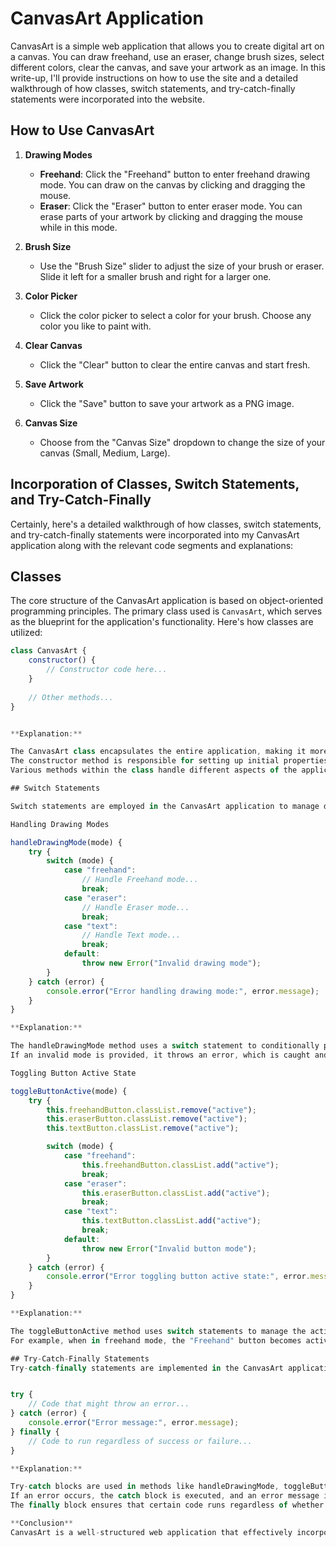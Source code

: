 # CanvasArt Application

CanvasArt is a simple web application that allows you to create digital art on a canvas. You can draw freehand, use an eraser, change brush sizes, select different colors, clear the canvas, and save your artwork as an image. In this write-up, I'll provide instructions on how to use the site and a detailed walkthrough of how classes, switch statements, and try-catch-finally statements were incorporated into the website.

## How to Use CanvasArt

1. **Drawing Modes**
   - **Freehand**: Click the "Freehand" button to enter freehand drawing mode. You can draw on the canvas by clicking and dragging the mouse.
   - **Eraser**: Click the "Eraser" button to enter eraser mode. You can erase parts of your artwork by clicking and dragging the mouse while in this mode.

2. **Brush Size**
   - Use the "Brush Size" slider to adjust the size of your brush or eraser. Slide it left for a smaller brush and right for a larger one.

3. **Color Picker**
   - Click the color picker to select a color for your brush. Choose any color you like to paint with.

4. **Clear Canvas**
   - Click the "Clear" button to clear the entire canvas and start fresh.

5. **Save Artwork**
   - Click the "Save" button to save your artwork as a PNG image.

6. **Canvas Size**
   - Choose from the "Canvas Size" dropdown to change the size of your canvas (Small, Medium, Large).

## Incorporation of Classes, Switch Statements, and Try-Catch-Finally

Certainly, here's a detailed walkthrough of how classes, switch statements, and try-catch-finally statements were incorporated into my CanvasArt application along with the relevant code segments and explanations:

## Classes
The core structure of the CanvasArt application is based on object-oriented programming principles. The primary class used is `CanvasArt`, which serves as the blueprint for the application's functionality. Here's how classes are utilized:


```javascript
class CanvasArt {
    constructor() {
        // Constructor code here...
    }
    
    // Other methods...
}


**Explanation:**

The CanvasArt class encapsulates the entire application, making it more organized and maintainable.
The constructor method is responsible for setting up initial properties and event listeners.
Various methods within the class handle different aspects of the application, such as drawing, erasing, changing brush size, and saving the canvas.

## Switch Statements

Switch statements are employed in the CanvasArt application to manage different drawing modes and button states. Here are code segments and explanations of how switch statements are used:

Handling Drawing Modes

handleDrawingMode(mode) {
    try {
        switch (mode) {
            case "freehand":
                // Handle Freehand mode...
                break;
            case "eraser":
                // Handle Eraser mode...
                break;
            case "text":
                // Handle Text mode...
                break;
            default:
                throw new Error("Invalid drawing mode");
        }
    } catch (error) {
        console.error("Error handling drawing mode:", error.message);
    }
}

**Explanation:**

The handleDrawingMode method uses a switch statement to conditionally perform actions based on the selected drawing mode ("freehand," "eraser," or "text").
If an invalid mode is provided, it throws an error, which is caught and logged for error handling.

Toggling Button Active State

toggleButtonActive(mode) {
    try {
        this.freehandButton.classList.remove("active");
        this.eraserButton.classList.remove("active");
        this.textButton.classList.remove("active");

        switch (mode) {
            case "freehand":
                this.freehandButton.classList.add("active");
                break;
            case "eraser":
                this.eraserButton.classList.add("active");
                break;
            case "text":
                this.textButton.classList.add("active");
                break;
            default:
                throw new Error("Invalid button mode");
        }
    } catch (error) {
        console.error("Error toggling button active state:", error.message);
    }
}

**Explanation:**

The toggleButtonActive method uses switch statements to manage the active state of buttons based on the selected mode.
For example, when in freehand mode, the "Freehand" button becomes active by adding a CSS class.

## Try-Catch-Finally Statements
Try-catch-finally statements are implemented in the CanvasArt application for error handling. Here's a code segment and explanation:


try {
    // Code that might throw an error...
} catch (error) {
    console.error("Error message:", error.message);
} finally {
    // Code to run regardless of success or failure...
}

**Explanation:**

Try-catch blocks are used in methods like handleDrawingMode, toggleButtonActive, and others to catch and handle potential errors gracefully.
If an error occurs, the catch block is executed, and an error message is logged to the console for debugging.
The finally block ensures that certain code runs regardless of whether an error occurred or not, providing proper cleanup and actions.

**Conclusion**
CanvasArt is a well-structured web application that effectively incorporates classes, switch statements, and try-catch-finally statements to manage drawing modes, button states, and error conditions. This approach enhances the application's organization, user-friendliness, and robustness.